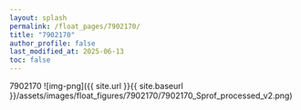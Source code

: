 ```yaml
---
layout: splash
permalink: /float_pages/7902170/
title: "7902170"
author_profile: false
last_modified_at: 2025-06-13
toc: false
---
```

 
7902170
![img-png]({{ site.url }}{{ site.baseurl }}/assets/images/float_figures/7902170/7902170_Sprof_processed_v2.png)